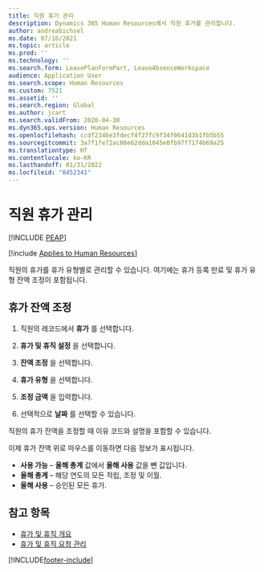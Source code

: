 ```yaml
---
title: 직원 휴가 관리
description: Dynamics 365 Human Resources에서 직원 휴가를 관리합니다.
author: andreabichsel
ms.date: 07/16/2021
ms.topic: article
ms.prod: ''
ms.technology: ''
ms.search.form: LeavePlanFormPart, LeaveAbsenceWorkspace
audience: Application User
ms.search.scope: Human Resources
ms.custom: 7521
ms.assetid: ''
ms.search.region: Global
ms.author: jcart
ms.search.validFrom: 2020-04-30
ms.dyn365.ops.version: Human Resources
ms.openlocfilehash: ccdf2346e3fdecf4f27fc9f34f0641d3b1fb5b55
ms.sourcegitcommit: 3a7f1fe72ac08e62dda1045e0fb97f7174b69a25
ms.translationtype: HT
ms.contentlocale: ko-KR
ms.lasthandoff: 01/31/2022
ms.locfileid: "8452341"
---
```

# <a name="manage-employee-leave"></a>직원 휴가 관리


[!INCLUDE [PEAP](../includes/peap-2.md)]

[!include [Applies to Human Resources](../includes/applies-to-hr.md)]

직원의 휴가를 휴가 유형별로 관리할 수 있습니다. 여기에는 휴가 등록 만료 및 휴가 유형 잔액 조정이 포함됩니다. 

## <a name="adjust-leave-balances"></a>휴가 잔액 조정

1. 직원의 레코드에서 **휴가** 를 선택합니다.

2. **휴가 및 휴직 설정** 을 선택합니다.

3. **잔액 조정** 을 선택합니다.

4. **휴가 유형** 을 선택합니다.

5. **조정 금액** 을 입력합니다. 

6. 선택적으로 **날짜** 를 선택할 수 있습니다. 

직원의 휴가 잔액을 조정할 때 이유 코드와 설명을 포함할 수 있습니다. 

이제 휴가 잔액 위로 마우스를 이동하면 다음 정보가 표시됩니다.

- **사용 가능** – **올해 총계** 값에서 **올해 사용** 값을 뺀 값입니다.
- **올해 총계** – 해당 연도의 모든 적립, 조정 및 이월.
- **올해 사용** – 승인된 모든 휴가.

## <a name="see-also"></a>참고 항목

- [휴가 및 휴직 개요](hr-leave-and-absence-overview.md)
- [휴가 및 휴직 요청 관리](hr-employee-self-service-manage-requests.md)


[!INCLUDE[footer-include](../includes/footer-banner.md)]

